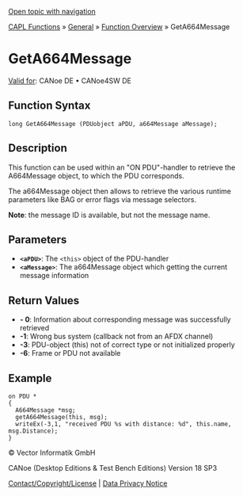 [Open topic with navigation](../../../../../CANoeDEFamily.htm#Topics/CAPLFunctions/Other/Functions/CAPLfunctionGetA664Message.md)

[CAPL Functions](../../CAPLfunctions.md) » [General](../CAPLGeneralStartPage.md) » [Function Overview](../CAPLfunctionsGeneralOverview.md) » GetA664Message

# GetA664Message

[Valid for](../../../Shared/FeatureAvailability.md):  CANoe DE • CANoe4SW DE

## Function Syntax

```plaintext
long GetA664Message (PDUobject aPDU, a664Message aMessage);
```

## Description

This function can be used within an "ON PDU"-handler to retrieve the A664Message object, to which the PDU corresponds.

The a664Message object then allows to retrieve the various runtime parameters like BAG or error flags via message selectors.

**Note**: the message ID is available, but not the message name.

## Parameters

- **`<aPDU>`**: The `<this>` object of the PDU-handler
- **`<aMessage>`**: The a664Message object which getting the current message information

## Return Values

- **<success> - 0**: Information about corresponding message was successfully retrieved
- **-1**: Wrong bus system (callback not from an AFDX channel)
- **-3**: PDU-object (this) not of correct type or not initialized properly
- **-6**: Frame or PDU not available

## Example

```plaintext
on PDU *
{
  A664Message *msg;
  getA664Message(this, msg);
  writeEx(-3,1, "received PDU %s with distance: %d", this.name, msg.Distance);
}
```

© Vector Informatik GmbH

CANoe (Desktop Editions & Test Bench Editions) Version 18 SP3

[Contact/Copyright/License](../../../Shared/ContactCopyrightLicense.md) | [Data Privacy Notice](https://www.vector.com/int/en/company/get-info/privacy-policy/)
